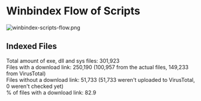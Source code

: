 # Winbindex Flow of Scripts

![winbindex-scripts-flow.png](winbindex-scripts-flow.png)

## Indexed Files

<!--FileStats-->
Total amount of exe, dll and sys files: 301,923  
Files with a download link: 250,190 (100,957 from the actual files, 149,233 from VirusTotal)  
Files without a download link: 51,733 (51,733 weren't uploaded to VirusTotal, 0 weren't checked yet)  
% of files with a download link: 82.9  
<!--/FileStats-->
